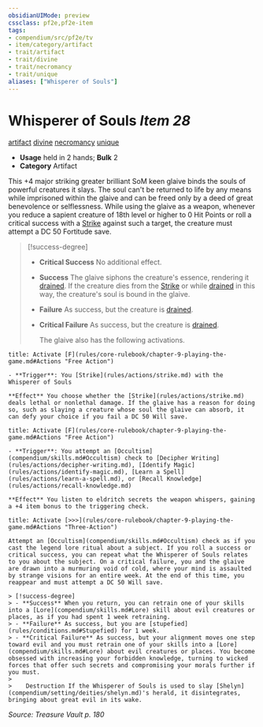 ```yaml
---
obsidianUIMode: preview
cssclass: pf2e,pf2e-item
tags:
- compendium/src/pf2e/tv
- item/category/artifact
- trait/artifact
- trait/divine
- trait/necromancy
- trait/unique
aliases: ["Whisperer of Souls"]
---
```

# Whisperer of Souls *Item 28*  
[artifact](rules/traits/artifact-gmg.md)  [divine](rules/traits/divine.md)  [necromancy](rules/traits/necromancy.md)  [unique](rules/traits/unique.md)  

- **Usage** held in 2 hands; **Bulk** 2
- **Category** Artifact

This +4 major striking greater brilliant SoM keen glaive binds the souls of powerful creatures it slays. The soul can't be returned to life by any means while imprisoned within the glaive and can be freed only by a deed of great benevolence or selflessness. While using the glaive as a weapon, whenever you reduce a sapient creature of 18th level or higher to 0 Hit Points or roll a critical success with a [Strike](rules/actions/strike.md) against such a target, the creature must attempt a DC 50 Fortitude save.

> [!success-degree] 
> - **Critical Success** No additional effect.
> - **Success** The glaive siphons the creature's essence, rendering it [drained](rules/conditions.md#Drained). If the creature dies from the [Strike](rules/actions/strike.md) or while [drained](rules/conditions.md#Drained) in this way, the creature's soul is bound in the glaive.
> - **Failure** As success, but the creature is [drained](rules/conditions.md#Drained).
> - **Critical Failure** As success, but the creature is [drained](rules/conditions.md#Drained).
>
>    The glaive also has the following activations.

```ad-embed-ability
title: Activate [F](rules/core-rulebook/chapter-9-playing-the-game.md#Actions "Free Action")

- **Trigger**: You [Strike](rules/actions/strike.md) with the Whisperer of Souls

**Effect** You choose whether the [Strike](rules/actions/strike.md) deals lethal or nonlethal damage. If the glaive has a reason for doing so, such as slaying a creature whose soul the glaive can absorb, it can defy your choice if you fail a DC 50 Will save.
```

```ad-embed-ability
title: Activate [F](rules/core-rulebook/chapter-9-playing-the-game.md#Actions "Free Action")

- **Trigger**: You attempt an [Occultism](compendium/skills.md#Occultism) check to [Decipher Writing](rules/actions/decipher-writing.md), [Identify Magic](rules/actions/identify-magic.md), [Learn a Spell](rules/actions/learn-a-spell.md), or [Recall Knowledge](rules/actions/recall-knowledge.md)

**Effect** You listen to eldritch secrets the weapon whispers, gaining a +4 item bonus to the triggering check.
```

```ad-embed-ability
title: Activate [>>>](rules/core-rulebook/chapter-9-playing-the-game.md#Actions "Three-Action")

Attempt an [Occultism](compendium/skills.md#Occultism) check as if you cast the legend lore ritual about a subject. If you roll a success or critical success, you can repeat what the Whisperer of Souls relates to you about the subject. On a critical failure, you and the glaive are drawn into a murmuring void of cold, where your mind is assaulted by strange visions for an entire week. At the end of this time, you reappear and must attempt a DC 50 Will save.

> [!success-degree] 
> - **Success** When you return, you can retrain one of your skills into a [Lore](compendium/skills.md#Lore) skill about evil creatures or places, as if you had spent 1 week retraining.
> - **Failure** As success, but you are [stupefied](rules/conditions.md#Stupefied) for 1 week.
> - **Critical Failure** As success, but your alignment moves one step toward evil and you must retrain one of your skills into a [Lore](compendium/skills.md#Lore) about evil creatures or places. You become obsessed with increasing your forbidden knowledge, turning to wicked forces that offer such secrets and compromising your morals further if you must.
>
>    Destruction If the Whisperer of Souls is used to slay [Shelyn](compendium/setting/deities/shelyn.md)'s herald, it disintegrates, bringing about great evil in its wake.
```

*Source: Treasure Vault p. 180*